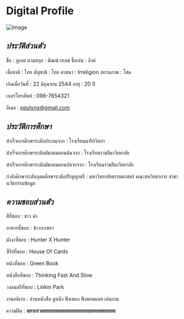 # Digital Profile

![Image](https://scontent.fbkk29-2.fna.fbcdn.net/v/t1.6435-9/57099067_665612277223395_691559974551158784_n.jpg?_nc_cat=109&ccb=1-5&_nc_sid=174925&_nc_ohc=QqXsFSEbA1MAX-k05Cw&tn=KlPM2DAY3sHEchew&_nc_ht=scontent.fbkk29-2.fna&oh=2562976fe0f6670c28b5fc14a1c04494&oe=61AAD080)

## _ประวัติส่วนตัว_

ชื่อ : ภูเบศ นามสกุล : ติณณ์วรเดช ชื่อเล่น : ลิงค์

เชิ้อชาติ : ไทย สัญชาติ : ไทย ศาสนา : Irreligion สถานภาพ : โสด

เกิดเมื่อวันที่ : 22 มิถุนายน 2544 อายุ : 20 ปี

เบอร์โทรศัพท์ : 098-7654321

อีเมล : ppulynx@gmail.com

## _ประวัติการศึกษา_

สำเร็จการศึกษาระดับประถมจาก : โรงเรียนมารีย์วิทยา

สำเร็จการศึกษาระดับมัธถยมตอนต้นจาก : โรงเรียนราชสีมาวิทยาลัย

สำเร็จการศึกษาระดับมัธถยมตอนปลายจาก : โรงเรียนราชสีมาวิทยาลัย

กำลังศึกษาระดับอุดมศึกษาระดับปริญญาตรี : มหาวิทยาลัยธรรมศาสตร์ คณะสหวิทยาการ สาขานวัตกรรมข้อมูล

## _ความชอบส่วนตัว_

สีที่ชอบ : ขาว ดำ

อาหารที่ชอบ : ข้าวกะเพรา

มังงะที่ชอบ : Hunter X Hunter

ซีรีย์ที่ชอบ : House Of Cards

หนังที่ชอบ : Green Book

หนังสือที่ชอบ : Thinking Fast And Slow 

วงดนตรีที่ชอบ : Linkin Park

งานอดิเรก : อ่านหนังสือ ดูหนัง ฟังเพลง ฟังพอดแคส เล่นเกม

ความฝัน : **อยากรวยยยยยยยยยยยยยยยยยยยยยยยยยยยยย**
